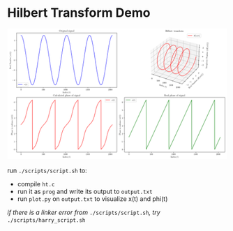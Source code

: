 # Hilbert Transform Demo

![](media/example.png)

run `./scripts/script.sh` to:
- compile `ht.c`
- run it as `prog` and write its output to `output.txt` 
- run `plot.py` on `output.txt` to visualize x(t) and phi(t)

*if there is a linker error from* `./scripts/script.sh`*, try* `./scripts/harry_script.sh`
